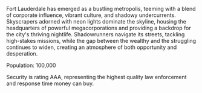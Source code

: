 Fort Lauderdale has emerged as a bustling metropolis, teeming with a blend of corporate influence, vibrant culture, and shadowy undercurrents. Skyscrapers adorned with neon lights dominate the skyline, housing the headquarters of powerful megacorporations and providing a backdrop for the city's thriving nightlife. Shadowrunners navigate its streets, tackling high-stakes missions, while the gap between the wealthy and the struggling continues to widen, creating an atmosphere of both opportunity and desperation.

Population: 100,000

Security is rating AAA, representing the highest quality law enforcement and response time money can buy.